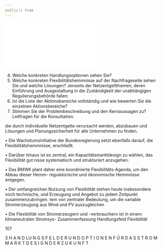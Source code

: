 ```yaml
---
public:: true
---
```

![./pages/page109.pdf](../assets/./pages/page109.pdf)




4. Welche konkreten Handlungsoptionen sehen Sie?
3. Welche konkreten Flexibilitätshemmnisse auf der Nachfrageseite sehen Sie und welche Lösungen?
Jenseits der Netzentgeltthemen, deren Einführung und Ausgestaltung in die Zuständigkeit der unabhängigen Regulierungsbehörde fallen:
2. Ist die Liste der Aktionsbereiche vollständig und wie bewerten Sie die einzelnen Aktionsbereiche?
1. Stimmen Sie der Problembeschreibung und den Kernaussagen zu?
Leitfragen für die Konsultation:

die durch individuelle Netzentgelte verursacht werden, abzubauen und Lösungen und Planungssicherheit für alle Unternehmen zu finden.

• Die Wachstumsinitiative der Bundesregierung setzt ebenfalls darauf, die Flexibilitätshemmnisse,
erschließt.

• Darüber hinaus ist es zentral, ein Kapazitätsmarktdesign zu wählen, das Flexibilität gut
nisse systematisch und strukturiert anzugehen.

• Das BMWK plant daher eine koordinierte Flexibilitäts-Agenda, um den Abbau dieser Hemm-
regulatorische und ökonomische Hemmnisse entgegen.

• Der umfangreichen Nutzung von Flexibilität stehen heute insbesondere noch technische,
und Erzeugung und Angebot zu jedem Zeitpunkt zusammenzubringen.
tem von zentraler Bedeutung, um die variable Stromerzeugung aus Wind und PV auszugleichen

• Die Flexibilität von Stromerzeugern und -verbrauchern ist in einem klimaneutralen Stromsys-
Zusammenfassung Handlungsfeld Flexibilität

107

3 H A N D LU N G S F E L D E R U N D O P T I O N E N F Ü R D A S S T R O M M A R K T D E S I G N D E R Z U K U N F T
